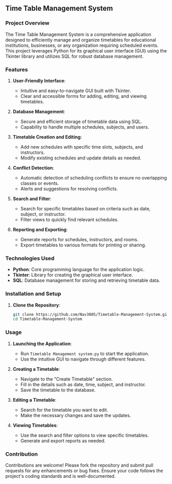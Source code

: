 ## Time Table Management System

### Project Overview

The Time Table Management System is a comprehensive application designed to efficiently manage and organize timetables for educational institutions, businesses, or any organization requiring scheduled events. This project leverages Python for its graphical user interface (GUI) using the Tkinter library and utilizes SQL for robust database management.

### Features

1. **User-Friendly Interface**:
   - Intuitive and easy-to-navigate GUI built with Tkinter.
   - Clear and accessible forms for adding, editing, and viewing timetables.

2. **Database Management**:
   - Secure and efficient storage of timetable data using SQL.
   - Capability to handle multiple schedules, subjects, and users.

3. **Timetable Creation and Editing**:
   - Add new schedules with specific time slots, subjects, and instructors.
   - Modify existing schedules and update details as needed.

4. **Conflict Detection**:
   - Automatic detection of scheduling conflicts to ensure no overlapping classes or events.
   - Alerts and suggestions for resolving conflicts.

5. **Search and Filter**:
   - Search for specific timetables based on criteria such as date, subject, or instructor.
   - Filter views to quickly find relevant schedules.

6. **Reporting and Exporting**:
   - Generate reports for schedules, instructors, and rooms.
   - Export timetables to various formats for printing or sharing.

### Technologies Used

- **Python**: Core programming language for the application logic.
- **Tkinter**: Library for creating the graphical user interface.
- **SQL**: Database management for storing and retrieving timetable data.

### Installation and Setup

1. **Clone the Repository**:
   ```bash
   git clone https://github.com/Nav3005/Timetable-Management-System.git
   cd Timetable-Management-System

### Usage

1. **Launching the Application**:
   - Run `Timetable Management system.py` to start the application.
   - Use the intuitive GUI to navigate through different features.

2. **Creating a Timetable**:
   - Navigate to the "Create Timetable" section.
   - Fill in the details such as date, time, subject, and instructor.
   - Save the timetable to the database.

3. **Editing a Timetable**:
   - Search for the timetable you want to edit.
   - Make the necessary changes and save the updates.

4. **Viewing Timetables**:
   - Use the search and filter options to view specific timetables.
   - Generate and export reports as needed.

### Contribution

Contributions are welcome! Please fork the repository and submit pull requests for any enhancements or bug fixes. Ensure your code follows the project's coding standards and is well-documented.


